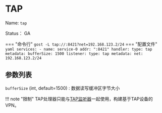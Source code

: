 # TAP

Name: `tap`

Status： GA

=== "命令行"
    ```
	gost -L tap://:8421?net=192.168.123.2/24
	```
=== "配置文件"
    ```yaml
	services:
	- name: service-0
	  addr: ":8421"
	  handler:
		type: tap
		metadata:
		  bufferSize: 1500
	  listener:
		type: tap
		metadata:
		  net: 192.168.123.2/24
	```

## 参数列表

`bufferSize` (int, default=1500)
:   数据读写缓冲区字节大小 

!!! note "限制"
    TAP处理器只能与[TAP监听器](/reference/listeners/tap/)一起使用，构建基于TAP设备的VPN。